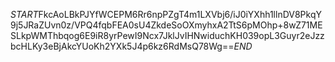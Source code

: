 $START$FkcAoLBkPJYfWCEPM6Rr6npPZgT4m1LXVbj6/iJ0iYXhh1llnDV8PkqY9j5JRaZUvn0z/VPQ4fqbFEA0sU4ZkdeSoOXmyhxA2TtS6pMOhp+8wZ71MESLkpWMThbqog6E9iR8yrPewI9Ncx7JklJvIHNwiduchKH039opL3Guyr2eJzzbcHLKy3eBjAkcYUoKh2YXk5J4p6kz6RdMsQ78Wg==$END$